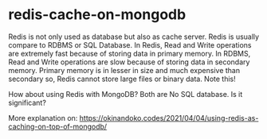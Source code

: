 # redis-cache-on-mongodb

Redis is not only used as database but also as cache server.  Redis is usually compare to RDBMS or SQL Database. In Redis, Read and Write operations are extremely fast because of storing data in primary memory. In RDBMS, Read and Write operations are slow because of storing data in secondary memory. Primary memory is in lesser in size and much expensive than secondary so, Redis cannot store large files or binary data. Note this!

How about using Redis with MongoDB? Both are No SQL database. Is it significant?

More explanation on: https://okinandoko.codes/2021/04/04/using-redis-as-caching-on-top-of-mongodb/
